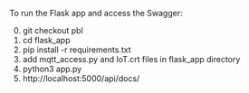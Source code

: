 To run the Flask app and access the Swagger:

0. git checkout pbl
1. cd flask_app
2. pip install -r requirements.txt
3. add mqtt_access.py and IoT.crt files in flask_app directory
4. python3 app.py
5. http://localhost:5000/api/docs/
